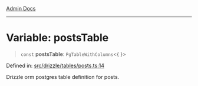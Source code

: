[Admin Docs](/)

***

# Variable: postsTable

> `const` **postsTable**: `PgTableWithColumns`\<\{ \}\>

Defined in: [src/drizzle/tables/posts.ts:14](https://github.com/gautam-divyanshu/talawa-api/blob/a895c36f24acf725ac16aa7e0f8e50ef9fa64c42/src/drizzle/tables/posts.ts#L14)

Drizzle orm postgres table definition for posts.
